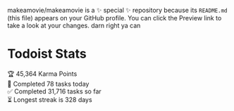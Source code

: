 makeamovie/makeamovie is a ✨ special ✨ repository because its `README.md` (this file) appears on your GitHub profile.
You can click the Preview link to take a look at your changes. darn right ya can

# Todoist Stats

<!-- TODO-IST:START -->
🏆  45,364 Karma Points           
🌸  Completed 78 tasks today           
✅  Completed 31,716 tasks so far           
⏳  Longest streak is 328 days
<!-- TODO-IST:END -->